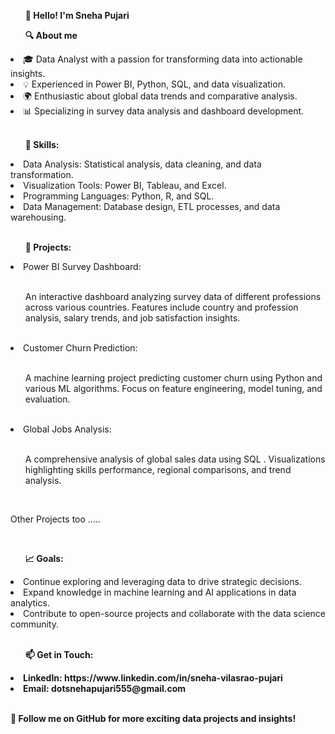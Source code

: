  <ol><b>👋 Hello! I'm Sneha Pujari </b></ol>

<ol><b>🔍 About me</b></ol>

<li>🎓 Data Analyst with a passion for transforming data into actionable insights.</li>
<li>💡 Experienced in Power BI, Python, SQL, and data visualization.</li>
<li>🌍 Enthusiastic about global data trends and comparative analysis.</li>
<li>📊 Specializing in survey data analysis and dashboard development.</li> </br>
<ol><b>🔧 Skills:</b></ol>

<li>Data Analysis: Statistical analysis, data cleaning, and data transformation.</li>
<li>Visualization Tools: Power BI, Tableau, and Excel.</li>
<li>Programming Languages: Python, R, and SQL.</li>
<li>Data Management: Database design, ETL processes, and data warehousing.</li> </br>
<ol><b>🌟 Projects:</b></ol>

<li>Power BI Survey Dashboard:</li> </br>
<ul><p>An interactive dashboard analyzing survey data of different professions across various countries.
Features include country and profession analysis, salary trends, and job satisfaction insights.</p></ul>
</br>
<li>Customer Churn Prediction:</li> </br>

<ul><p>A machine learning project predicting customer churn using Python and various ML algorithms.
Focus on feature engineering, model tuning, and evaluation.</p> </ul> </br>
<li>Global Jobs Analysis:</li> </br>

<ul><p>A comprehensive analysis of global sales data using SQL .
Visualizations highlighting skills performance, regional comparisons, and trend analysis.</p> </ul>
</br>
<p>Other Projects too .....</p>
</br>

<ol><b>📈 Goals:</b></ol>

<li>Continue exploring and leveraging data to drive strategic decisions.</li>
<li>Expand knowledge in machine learning and AI applications in data analytics.</li>
<li>Contribute to open-source projects and collaborate with the data science community.</li> </br>
<ol><b>📫 Get in Touch:</b></ol>

<li><b>LinkedIn: https://www.linkedin.com/in/sneha-vilasrao-pujari </b></li>
<li><b>Email: dotsnehapujari555@gmail.com</b></li></br>

<b>🔗 Follow me on GitHub for more exciting data projects and insights! </b>

<!---
SnehaVPujari007/SnehaVPujari007 is a ✨ special ✨ repository because its `README.md` (this file) appears on your GitHub profile.
You can click the Preview link to take a look at your changes.
--->
